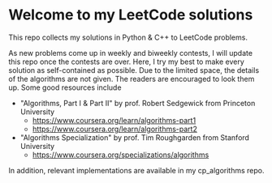 # Welcome to my LeetCode solutions 
This repo collects my solutions in Python & C++ to LeetCode problems. 

As new problems come up in weekly and biweekly contests, I will update this repo once the contests are over. 
Here, I try my best to make every solution as self-contained as possible. 
Due to the limited space, the details of the algorithms are not given. 
The readers are encouraged to look them up. Some good resources include 

* "Algorithms, Part I & Part II" by prof. Robert Sedgewick from Princeton University 
  + https://www.coursera.org/learn/algorithms-part1
  + https://www.coursera.org/learn/algorithms-part2
* "Algorithms Specialization" by prof. Tim Roughgarden from Stanford University 
  + https://www.coursera.org/specializations/algorithms

In addition, relevant implementations are available in my cp_algorithms repo. 
